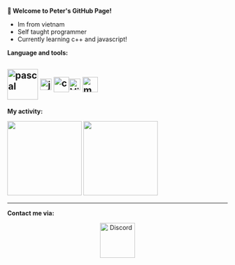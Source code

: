 
**👋 Welcome to Peter's GitHub Page!**
- Im from vietnam 
-  Self taught programmer
-    Currently learning c++ and javascript!

**Language and tools:**


<img align="middle" alt="pascal" width="70px" src="https://wiki.freepascal.org/images/4/4f/fpc_running_logo.gif" /> <img align="middle" alt="js" width="26px" src="https://i.imgur.com/3u1wzwE.png" /> <img align="middle" alt="c++" width="35px" src="https://i.imgur.com/h0oxKKq.png" /><img align="middle" alt="Visual Studio Code" width="26px" src="https://i.imgur.com/LwSdAlE.png" /> <img align="middle" alt="mongodb" width="35x" src="https://imgur.com/xN5cFRr.png" />
--
**My activity:**

<p align="left">
  <img height="170" src="https://github-readme-stats.vercel.app/api?username=peterProgramer&count_private=true&theme=tokyonight" />
  <img height="170" src="https://github-readme-stats.vercel.app/api/top-langs/?username=peterProgramer&layout=compact&theme=tokyonight" />
</p>


---
**Contact me via:**
<p align="center">
<a href="https://discord.com/users/797266146000633888">
    <img src="https://user-images.githubusercontent.com/59381835/92191514-d649ad80-ee18-11ea-9bc4-e95c7a122a99.png" alt="Discord" width="80"/>
